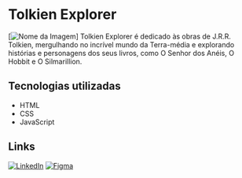 # Tolkien Explorer
[![Nome da Imagem](https://imgur.com/a/vYmDMLb)]
Tolkien Explorer é dedicado às obras de J.R.R. Tolkien, mergulhando no incrível mundo da Terra-média e explorando histórias e personagens dos seus livros, como O Senhor dos Anéis, O Hobbit e O Silmarillion.

## Tecnologias utilizadas
- HTML
- CSS
- JavaScript

## Links
[![LinkedIn](https://img.shields.io/badge/LinkedIn-0077B5?style=for-the-badge&logo=linkedin&logoColor=white)](https://www.linkedin.com/in/abner-batista/)
[![Figma](https://img.shields.io/badge/Figma-FF7262?style=for-the-badge&logo=figma&logoColor=white)]([https://www.figma.com/username](https://www.figma.com/proto/xwfc6iwyaeNDaMbCUcJRY4/Tolkien-Explorer?node-id=102-2&t=FhSv19MI2e1GtJCf-1))
